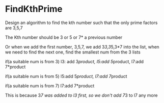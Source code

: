 # FindKthPrime
Design an algorithm to find the kth number such that the only prime factors are 3,5,7

The Kth number should be 3 or 5 or 7* a previous number

Or when we add the first number, 3,5,7, we add 3*3,3*5,3*7 into the list, when we need to find the next one, find the smallest num from the 3 lists

if(a suitable num is from 3) l3: add 3*product, l5:add 5*product, l7:add 7*product

if(a suitable num is from 5) l5:add 5*product, l7:add 7*product

if(a suitable num is from 7) l7:add 7*product

This is because 3*7 was added to l3 first, so we don't add 7*3 to l7 any more

